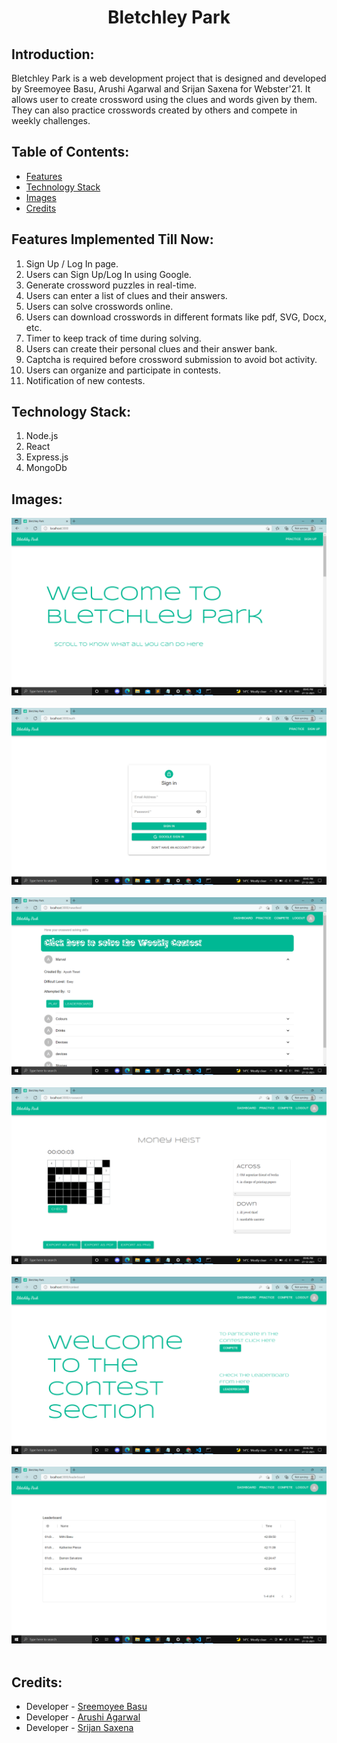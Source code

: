 <h1 align="center"><b>Bletchley Park</b></h1>
<p align="center">
</p>

## Introduction:
Bletchley Park is a web development project that is designed and developed by Sreemoyee Basu, Arushi Agarwal and Srijan Saxena for Webster'21. It allows user to create crossword using the clues and words given by them. They can also practice crosswords created by others and compete in weekly challenges.
  
<!-- ## Demo Video Link:
  https://youtu.be/hIe1NemHwUc -->
  
## Table of Contents:
* [ Features ](#features)
* [ Technology Stack ](#technologystack)
* [ Images ](#images)
* [ Credits ](#credits)


## <a name="features"></a>Features Implemented Till Now:
1. Sign Up / Log In page.<br>
2. Users can Sign Up/Log In using Google.<br>
3. Generate crossword puzzles in real-time.<br>
4. Users can enter a list of clues and their answers.<br>
5. Users can solve crosswords online.
6. Users can download crosswords in different formats like pdf, SVG, Docx, etc.
7. Timer to keep track of time during solving.
8. Users can create their personal clues and their answer bank.
9. Captcha is required before crossword submission to avoid bot activity.
10. Users can organize and participate in contests.
11. Notification of new contests.

## <a name="technologystack"></a>Technology Stack:
1. Node.js<br>
2. React<br>
3. Express.js<br>
4. MongoDb<br>


## <a name="images"></a>Images:
![alt text](https://github.com/arushi0106/BletchleyPark/blob/main/client/public/img1.png)<br><br>
![alt text](https://github.com/arushi0106/BletchleyPark/blob/main/client/public/img2.png)<br><br>
![alt text](https://github.com/arushi0106/BletchleyPark/blob/main/client/public/img3.png)<br><br>
![alt text](https://github.com/arushi0106/BletchleyPark/blob/main/client/public/img4.png)<br><br>
![alt text](https://github.com/arushi0106/BletchleyPark/blob/main/client/public/img5.png)<br><br>
![alt text](https://github.com/arushi0106/BletchleyPark/blob/main/client/public/img6.png)<br><br>

## <a name="credits"></a>Credits:
* Developer - [Sreemoyee Basu](https://github.com/sreebasu05)
* Developer - [Arushi Agarwal](https://github.com/arushi0106)
* Developer - [Srijan Saxena](https://github.com/srijan-bytes)

